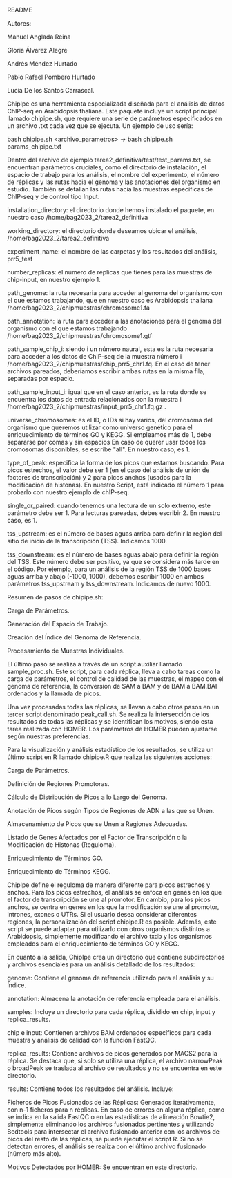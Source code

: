 README 

Autores:  

Manuel Anglada Reina 

Gloria Álvarez Alegre 

Andrés Méndez Hurtado 

Pablo Rafael Pombero Hurtado 

Lucía De los Santos Carrascal. 

 

ChipIpe es una herramienta especializada diseñada para el análisis de datos ChIP-seq en Arabidopsis thaliana. Este paquete incluye un script principal llamado chipipe.sh, que requiere una serie de parámetros especificados en un archivo .txt cada vez que se ejecuta. Un ejemplo de uso sería: 

bash chipipe.sh <archivo_parametros>    →    bash chipipe.sh params_chipipe.txt 

 

Dentro del archivo de ejemplo tarea2_definitiva/test/test_params.txt, se encuentran parámetros cruciales, como el directorio de instalación, el espacio de trabajo para los análisis, el nombre del experimento, el número de réplicas y las rutas hacia el genoma y las anotaciones del organismo en estudio. También se detallan las rutas hacia las muestras específicas de ChIP-seq y de control tipo Input. 

installation_directory: el directorio donde hemos instalado el paquete, en nuestro caso /home/bag2023_2/tarea2_definitiva 

working_directory: el directorio donde deseamos ubicar el análisis, /home/bag2023_2/tarea2_definitiva 

experiment_name: el nombre de las carpetas y los resultados del análisis, prr5_test 

number_replicas: el número de réplicas que tienes para las muestras de chip-input, en nuestro ejemplo 1. 

path_genome: la ruta necesaria para acceder al genoma del organismo con el que estamos trabajando, que en nuestro caso es Arabidopsis thaliana  /home/bag2023_2/chipmuestras/chromosome1.fa 

path_annotation: la ruta para acceder a las anotaciones para el genoma del organismo con el que estamos trabajando /home/bag2023_2/chipmuestras/chromosome1.gtf 

path_sample_chip_i: siendo i un número naural, esta es la ruta necesaria para acceder a los datos de ChIP-seq de la muestra número i /home/bag2023_2/chipmuestras/chip_prr5_chr1.fq. En el caso de tener archivos pareados, deberíamos escribir ambas rutas en la misma fila, separadas por espacio. 

path_sample_input_i: igual que en el caso anterior, es la ruta donde se encuentra los datos de entrada relacionados con la muestra i /home/bag2023_2/chipmuestras/input_prr5_chr1.fq.gz . 

universe_chromosomes: es el ID, o IDs si hay varios, del cromosoma del organismo que queremos utilizar como universo genético para el enriquecimiento de términos GO y KEGG. Si empleamos más de 1, debe separarse por comas y sin espacios En caso de querer usar todos los cromosomas disponibles, se escribe "all". En nuestro caso, es 1. 

type_of_peak: especifica la forma de los picos que estamos buscando. Para picos estrechos, el valor debe ser 1 (en el caso del análisis de unión de factores de transcripción) y 2 para picos anchos (usados para la modificación de histonas). En nuestro Script, está indicado el número 1 para probarlo con nuestro ejemplo de chIP-seq. 

single_or_paired: cuando tenemos una lectura de un solo extremo, este parámetro debe ser 1. Para lecturas pareadas, debes escribir 2. En nuestro caso, es 1. 

tss_upstream: es el número de bases aguas arriba para definir la región del sitio de inicio de la transcripción (TSS). Indicamos 1000. 

tss_downstream: es el número de bases aguas abajo para definir la región del TSS. Este número debe ser positivo, ya que se considera más tarde en el código. Por ejemplo, para un análisis de la región TSS de 1000 bases aguas arriba y abajo (-1000, 1000), debemos escribir 1000 en ambos parámetros tss_upstream y tss_downstream. Indicamos de nuevo 1000.  

 

Resumen de pasos de chipipe.sh: 

Carga de Parámetros. 

Generación del Espacio de Trabajo. 

Creación del Índice del Genoma de Referencia. 

Procesamiento de Muestras Individuales. 

 

El último paso se realiza a través de un script auxiliar llamado sample_proc.sh. Este script, para cada réplica, lleva a cabo tareas como la carga de parámetros, el control de calidad de las muestras, el mapeo con el genoma de referencia, la conversión de SAM a BAM y de BAM a BAM.BAI ordenados y la llamada de picos. 

Una vez procesadas todas las réplicas, se llevan a cabo otros pasos en un tercer script denominado peak_call.sh. Se realiza la intersección de los resultados de todas las réplicas y se identifican los motivos, siendo esta tarea realizada con HOMER. Los parámetros de HOMER pueden ajustarse según nuestras preferencias.  

Para la visualización y análisis estadístico de los resultados, se utiliza un último script en R llamado chipipe.R que realiza las siguientes acciones: 

Carga de Parámetros. 

Definición de Regiones Promotoras. 

Cálculo de Distribución de Picos a lo Largo del Genoma. 

Anotación de Picos según Tipos de Regiones de ADN a las que se Unen. 

Almacenamiento de Picos que se Unen a Regiones Adecuadas. 

Listado de Genes Afectados por el Factor de Transcripción o la Modificación de Histonas (Reguloma). 

Enriquecimiento de Términos GO. 

Enriquecimiento de Términos KEGG. 

ChipIpe define el reguloma de manera diferente para picos estrechos y anchos. Para los picos estrechos, el análisis se enfoca en genes en los que el factor de transcripción se une al promotor. En cambio, para los picos anchos, se centra en genes en los que la modificación se une al promotor, intrones, exones o UTRs. Si el usuario desea considerar diferentes regiones, la personalización del script chipipe.R es posible. Además, este script se puede adaptar para utilizarlo con otros organismos distintos a Arabidopsis, simplemente modificando el archivo txdb y los organismos empleados para el enriquecimiento de términos GO y KEGG. 

En cuanto a la salida, ChipIpe crea un directorio que contiene subdirectorios y archivos esenciales para un análisis detallado de los resultados: 

genome: Contiene el genoma de referencia utilizado para el análisis y su índice. 

annotation: Almacena la anotación de referencia empleada para el análisis. 

samples: Incluye un directorio para cada réplica, dividido en chip, input y replica_results. 

chip e input: Contienen archivos BAM ordenados específicos para cada muestra y análisis de calidad con la función FastQC. 

replica_results: Contiene archivos de picos generados por MACS2 para la réplica. Se destaca que, si solo se utiliza una réplica, el archivo narrowPeak o broadPeak se traslada al archivo de resultados y no se encuentra en este directorio. 

results: Contiene todos los resultados del análisis. Incluye: 

Ficheros de Picos Fusionados de las Réplicas: Generados iterativamente, con n-1 ficheros para n réplicas. En caso de errores en alguna réplica, como se indica en la salida FastQC o en las estadísticas de alineación Bowtie2, simplemente eliminando los archivos fusionados pertinentes y utilizando Bedtools para intersectar el archivo fusionado anterior con los archivos de picos del resto de las réplicas, se puede ejecutar el script R. Si no se detectan errores, el análisis se realiza con el último archivo fusionado (número más alto). 

Motivos Detectados por HOMER: Se encuentran en este directorio. 
